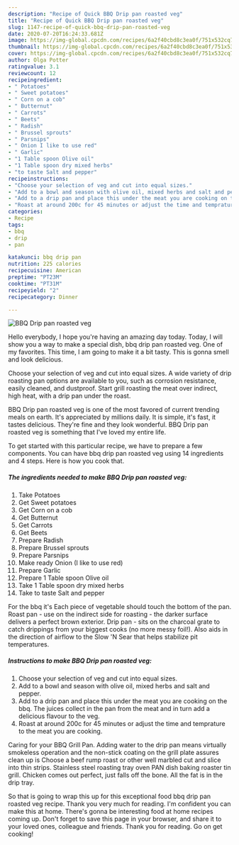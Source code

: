 ```yaml
---
description: "Recipe of Quick BBQ Drip pan roasted veg"
title: "Recipe of Quick BBQ Drip pan roasted veg"
slug: 1147-recipe-of-quick-bbq-drip-pan-roasted-veg
date: 2020-07-20T16:24:33.681Z
image: https://img-global.cpcdn.com/recipes/6a2f40cbd8c3ea0f/751x532cq70/bbq-drip-pan-roasted-veg-recipe-main-photo.jpg
thumbnail: https://img-global.cpcdn.com/recipes/6a2f40cbd8c3ea0f/751x532cq70/bbq-drip-pan-roasted-veg-recipe-main-photo.jpg
cover: https://img-global.cpcdn.com/recipes/6a2f40cbd8c3ea0f/751x532cq70/bbq-drip-pan-roasted-veg-recipe-main-photo.jpg
author: Olga Potter
ratingvalue: 3.1
reviewcount: 12
recipeingredient:
- " Potatoes"
- " Sweet potatoes"
- " Corn on a cob"
- " Butternut"
- " Carrots"
- " Beets"
- " Radish"
- " Brussel sprouts"
- " Parsnips"
- " Onion I like to use red"
- " Garlic"
- "1 Table spoon Olive oil"
- "1 Table spoon dry mixed herbs"
- "to taste Salt and pepper"
recipeinstructions:
- "Choose your selection of veg and cut into equal sizes."
- "Add to a bowl and season with olive oil, mixed herbs and salt and pepper."
- "Add to a drip pan and place this under the meat you are cooking on the bbq. The juices collect in the pan from the meat and in turn add a delicious flavour to the veg."
- "Roast at around 200c for 45 minutes or adjust the time and temprature to the meat you are cooking."
categories:
- Recipe
tags:
- bbq
- drip
- pan

katakunci: bbq drip pan 
nutrition: 225 calories
recipecuisine: American
preptime: "PT23M"
cooktime: "PT31M"
recipeyield: "2"
recipecategory: Dinner

---
```



![BBQ Drip pan roasted veg](https://img-global.cpcdn.com/recipes/6a2f40cbd8c3ea0f/751x532cq70/bbq-drip-pan-roasted-veg-recipe-main-photo.jpg)

Hello everybody, I hope you're having an amazing day today. Today, I will show you a way to make a special dish, bbq drip pan roasted veg. One of my favorites. This time, I am going to make it a bit tasty. This is gonna smell and look delicious.

Choose your selection of veg and cut into equal sizes. A wide variety of drip roasting pan options are available to you, such as corrosion resistance, easily cleaned, and dustproof. Start grill roasting the meat over indirect, high heat, with a drip pan under the roast.

BBQ Drip pan roasted veg is one of the most favored of current trending meals on earth. It's appreciated by millions daily. It is simple, it's fast, it tastes delicious. They're fine and they look wonderful. BBQ Drip pan roasted veg is something that I've loved my entire life.


To get started with this particular recipe, we have to prepare a few components. You can have bbq drip pan roasted veg using 14 ingredients and 4 steps. Here is how you cook that.

<!--inarticleads1-->

##### The ingredients needed to make BBQ Drip pan roasted veg:

1. Take  Potatoes
1. Get  Sweet potatoes
1. Get  Corn on a cob
1. Get  Butternut
1. Get  Carrots
1. Get  Beets
1. Prepare  Radish
1. Prepare  Brussel sprouts
1. Prepare  Parsnips
1. Make ready  Onion (I like to use red)
1. Prepare  Garlic
1. Prepare 1 Table spoon Olive oil
1. Take 1 Table spoon dry mixed herbs
1. Take to taste Salt and pepper


For the bbq it&#39;s Each piece of vegetable should touch the bottom of the pan. Roast pan - use on the indirect side for roasting - the darker surface delivers a perfect brown exterior. Drip pan - sits on the charcoal grate to catch drippings from your biggest cooks (no more messy foil!). Also aids in the direction of airflow to the Slow &#39;N Sear that helps stabilize pit temperatures. 

<!--inarticleads2-->

##### Instructions to make BBQ Drip pan roasted veg:

1. Choose your selection of veg and cut into equal sizes.
1. Add to a bowl and season with olive oil, mixed herbs and salt and pepper.
1. Add to a drip pan and place this under the meat you are cooking on the bbq. The juices collect in the pan from the meat and in turn add a delicious flavour to the veg.
1. Roast at around 200c for 45 minutes or adjust the time and temprature to the meat you are cooking.


Caring for your BBQ Grill Pan. Adding water to the drip pan means virtually smokeless operation and the non-stick coating on the grill plate assures clean up is Choose a beef rump roast or other well marbled cut and slice into thin strips. Stainless steel roasting tray oven PAN dish baking roaster tin grill. Chicken comes out perfect, just falls off the bone. All the fat is in the drip tray. 

So that is going to wrap this up for this exceptional food bbq drip pan roasted veg recipe. Thank you very much for reading. I'm confident you can make this at home. There's gonna be interesting food at home recipes coming up. Don't forget to save this page in your browser, and share it to your loved ones, colleague and friends. Thank you for reading. Go on get cooking!
